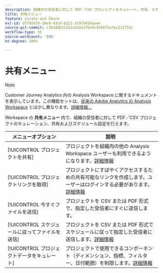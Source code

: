 ```yaml
---
description: 組織内の受信者に対して PDF／CSV プロジェクトをキュレート、共有、スケジュールできます。
title: 共有メニュー
feature: Curate and Share
exl-id: d7f92e59-18e9-43cd-8121-3c970434aaee
source-git-commit: c36dddb31261a3a5e37be9c4566f5e7ec212f53c
workflow-type: ht
source-wordcount: '195'
ht-degree: 100%

---
```


# 共有メニュー

>[!NOTE]
>
>Customer Journey Analytics 内の Analysis Workspace に関するドキュメントを表示しています。この機能セットは、[従来の Adobe Analytics の Analysis Workspace](https://experienceleague.adobe.com/docs/analytics/analyze/analysis-workspace/home.html?lang=ja) とは少し異なります。[詳細情報...](/help/getting-started/cja-aa.md)

Workspace の **共有メニュー** 内で、組織の受信者に対して PDF／CSV プロジェクトのキュレーション、共有およびスケジュール設定を行えます。

| メニューオプション | 説明 |
| --- | --- |
| [!UICONTROL プロジェクトを共有] | プロジェクトを組織内の他の Analysis Workspace ユーザーも利用できるようになります。[詳細情報](https://experienceleague.adobe.com/docs/analytics/analyze/analysis-workspace/curate-share/share-projects.html?lang=ja) |
| [!UICONTROL プロジェクトリンクを取得] | プロジェクトにすばやくアクセスするための共有可能なリンクを作成します。ユーザーはログインする必要があります。[詳細情報](https://experienceleague.adobe.com/docs/analytics/analyze/analysis-workspace/curate-share/shareable-links.html?lang=ja) |
| [!UICONTROL 今すぐファイルを送信] | プロジェクトを CSV または PDF 形式で、指定した受信者にすぐに送信します。 |
| [!UICONTROL スケジュールに従ってファイルを送信] | プロジェクトを CSV または PDF 形式でスケジュールに従って指定した受信者に送信します。[詳細情報](https://experienceleague.adobe.com/docs/analytics/analyze/analysis-workspace/curate-share/t-schedule-report.html?lang=ja) |
| [!UICONTROL プロジェクトデータをキュレート] | プロジェクトで使用できるコンポーネント（ディメンション、指標、フィルター、日付範囲）を制限します。[詳細情報](https://experienceleague.adobe.com/docs/analytics/analyze/analysis-workspace/curate-share/curate.html?lang=ja) |
